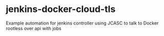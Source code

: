 # jenkins-docker-cloud-tls
Example automation for jenkins controller using JCASC to talk to Docker rootless over api with jobs
